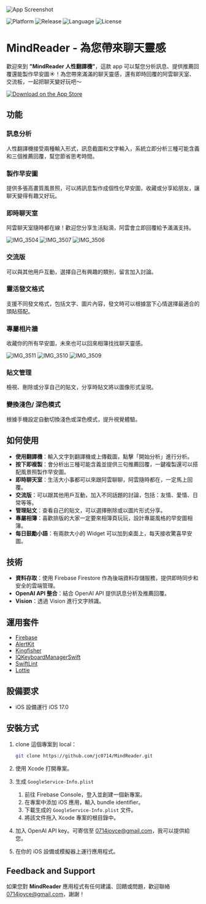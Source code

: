 ![App Screenshot](https://drive.google.com/uc?export=view&id=1SoPOGJQWi3vQ0LaDWcVSxRw-viaz9A07)

![Platform](https://img.shields.io/badge/platform-iOS-blue)
![Release](https://img.shields.io/badge/release-v1.1.2-brightgreen)
![Language](https://img.shields.io/badge/language-Swift-orange)
![License](https://img.shields.io/badge/license-MIT-lightgrey)

# MindReader - 為您帶來聊天靈感

歡迎來到 **"MindReader 人性翻譯機"**，這款 app 可以幫您分析訊息、提供推薦回覆還能製作早安圖☀️！為您帶來滿滿的聊天靈感，還有即時回覆的阿雲聊天室、交流板，一起把聊天變好玩吧～

[![Download on the App Store](https://developer.apple.com/app-store/marketing/guidelines/images/badge-download-on-the-app-store.svg)](https://apps.apple.com/app/id6692625322)

## 功能

### 訊息分析

人性翻譯機接受兩種輸入形式，訊息截圖和文字輸入，系統立即分析三種可能含義和三個推薦回覆，幫您節省思考時間。

### 製作早安圖

提供多張高畫質風景照，可以將訊息製作成個性化早安圖，收藏或分享給朋友，讓聊天變得有趣又好玩。

### 即時聊天室

阿雲聊天室隨時都在線！歡迎您分享生活點滴，阿雲會立即回覆給予滿滿支持。

![IMG_3504](https://github.com/user-attachments/assets/c7e693f2-d473-4bea-b425-d62d636a563c)
![IMG_3507](https://github.com/user-attachments/assets/df922486-da53-4245-a9ba-445d8202aece)
![IMG_3506](https://github.com/user-attachments/assets/afcef39e-0371-49ff-8fca-3b29432c5d48)

### 交流版

可以與其他用戶互動，選擇自己有興趣的類別，留言加入討論。

### 靈活發文格式

支援不同發文格式，包括文字、圖片內容，發文時可以根據當下心情選擇最適合的頭貼搭配。

### 專屬相片牆

收藏你的所有早安圖，未來也可以回來相簿找找聊天靈感。

![IMG_3511](https://github.com/user-attachments/assets/f2364dbb-d199-460c-b230-d9d32758c6d8)
![IMG_3510](https://github.com/user-attachments/assets/15d7db70-bfe2-4684-88ca-b0c8083b7a7d)
![IMG_3509](https://github.com/user-attachments/assets/e51220c7-8f15-40d8-8567-7b31b686e694)

### 貼文管理

檢視、刪除或分享自己的貼文，分享時貼文將以圖像形式呈現。

### 變換淺色/ 深色模式

根據手機設定自動切換淺色或深色模式，提升視覺體驗。

## 如何使用

- **使用翻譯機**：輸入文字到翻譯機或上傳截圖，點擊「開始分析」進行分析。
- **按下即複製**：會分析出三種可能含義並提供三句推薦回覆，一鍵複製還可以搭配風景照製作早安圖。
- **即時聊天室**：生活大小事都可以來跟阿雲聊聊，阿雲隨時都在，一定馬上回覆。
- **交流版**：可以跟其他用戶互動，加入不同話題的討論，包括：友情、愛情、日常等等。
- **管理貼文**：查看自己的貼文，可以選擇刪除或以圖片形式分享。
- **專屬相簿**：喜歡排版的大家一定要來相簿頁玩玩，設計專屬風格的早安圖相簿。
- **每日鼓勵小語**：有兩款大小的 Widget 可以加到桌面上，每天接收驚喜早安圖。

## 技術

- **資料存取**：使用 Firebase Firestore 作為後端資料存儲服務，提供即時同步和安全的雲端管理。
- **OpenAI API 整合**：結合 OpenAI API 提供訊息分析及推薦回覆。
- **Vision**：透過 Vision 進行文字辨識。

## 運用套件

- [Firebase](https://github.com/firebase/firebase-ios-sdk)
- [AlertKit](https://github.com/sparrowcode/AlertKit)
- [Kingfisher](https://github.com/onevcat/Kingfisher)
- [IQKeyboardManagerSwift](https://github.com/hackiftekhar/IQKeyboardManager)
- [SwiftLint](https://github.com/realm/SwiftLint)
- [Lottie](https://github.com/airbnb/lottie-ios)

## 設備要求

- iOS 設備運行 iOS 17.0

## 安裝方式

1. clone 這個專案到 local：
    
    ```bash
    git clone https://github.com/jc0714/MindReader.git
    ```
    
2. 使用 Xcode 打開專案。
3. 生成 `GoogleService-Info.plist`
    1. 前往 Firebase Console，登入並創建一個新專案。
    2. 在專案中添加 iOS 應用，輸入 bundle identifier。
    3. 下載生成的 `GoogleService-Info.plist` 文件。
    4. 將該文件拖入 Xcode 專案的根目錄中。
4. 加入 OpenAI API key。可寄信至 [0714joyce@gmail.com](mailto:0714joyce@gmail.com)，我可以提供給您。
5. 在你的 iOS 設備或模擬器上運行應用程式。

## Feedback and Support

如果您對 **MindReader** 應用程式有任何建議、回饋或問題，歡迎聯絡 0714joyce@gmail.com，謝謝！
